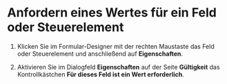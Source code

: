 
# Anfordern eines Wertes für ein Feld oder Steuerelement

1. Klicken Sie im Formular-Designer mit der rechten Maustaste das Feld oder Steuerelement und anschließend auf  **Eigenschaften**.
    
2. Aktivieren Sie im Dialogfeld  **Eigenschaften** auf der Seite **Gültigkeit** das Kontrollkästchen **Für dieses Feld ist ein Wert erforderlich**.
    
